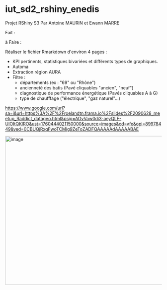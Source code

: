# iut_sd2_rshiny_enedis
Projet RShiny S3
Par Antoine MAURIN et Ewann MARRE

Fait : 



à Faire : 

Réaliser le fichier Rmarkdown d'environ 4 pages : 
- KPI pertinents, statistiques bivariées et différents types de graphiques.
- Automa 
- Extraction région AURA
- Filtre :
    - départements (ex : "69" ou "Rhône")
    - ancienneté des batis (Pavé cliquables "ancien", "neuf")
    - diagnostique de performance énergétique (Pavés cliquables A à G)
    -  type de chaufffage ("électrique", "gaz naturel"...)


https://www.google.com/url?sa=i&url=https%3A%2F%2Froelandtn.frama.io%2Fslides%2F2090628_meetup_Raddict_datageo.html&psig=AOvVaw0di3-aeyQLF-UIOItQKlRO&ust=1760444021150000&source=images&cd=vfe&opi=89978449&ved=0CBUQjRxqFwoTCMig9ZeToZADFQAAAAAdAAAAABAE


<img width="808" height="479" alt="image" src="https://github.com/user-attachments/assets/665322a6-2f74-46f3-a0dd-2239cc1ae95f" />
